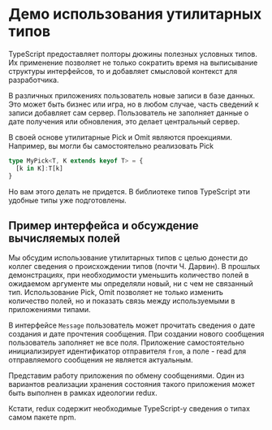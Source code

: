 # Демо использования утилитарных типов

TypeScript предоставляет полторы дюжины полезных условных типов. Их применение позволяет не только сократить время на выписывание структуры интерфейсов, то и добавляет смысловой контекст для разработчика.

В различных приложениях пользователь новые записи в базе данных. Это может быть бизнес или игра, но в любом случае, часть сведений к записи добавляет сам сервер. Пользователь не заполняет данные о дате получения или обновления, это делает центральный сервер.

В своей основе утилитарные Pick и Omit являются проекциями. Например, вы могли бы самостоятельно реализовать Pick 

```ts
type MyPick<T, K extends keyof T> = {
  [k in K]:T[k]
}
```

Но вам этого делать не придется. В библиотеке типов TypeScript эти удобные типы уже подготовлены.

## Пример интерфейса и обсуждение вычисляемых полей

Мы обсудим использование утилитарных типов с целью донести до коллег сведения о происхождении типов (почти Ч. Дарвин). В прошлых демонстрациях, при необходимости уменьшить количество полей в ожидаемом аргументе мы определяли новый, ни с чем не связанный тип. Использование Pick, Omit  позволяет не только изменить количество полей, но и показать связь между используемыми в приложениями типами.

В интерфейсе `Message` пользователь может прочитать сведения о дате создания и дате прочтения сообщения. При создании нового сообщения пользователь заполняет не все поля. Приложение самостоятельно инициализирует идентификатор отправителя `from`, а поле - read для отправляемого сообщения не является актуальным.

Представим работу приложения по обмену сообщениями. Один из вариантов реализации хранения состояния такого приложения может быть выполнен в рамках идеологии redux.

Кстати, redux содержит необходимые TypeScript-у сведения о типах самом пакете npm.

